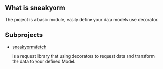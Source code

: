 ## What is sneakyorm

The project is a basic module, easily define your data models use decorator.

## Subprojects

- [sneakyorm/fetch](https://github.com/sneakyorm/fetch/README.md)
  
  is a request library that using decorators to request data and transform the data to your defined Model.
